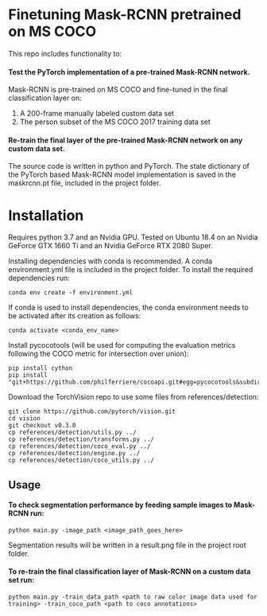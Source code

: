 # Finetuning Mask-RCNN pretrained on MS COCO 

This repo includes functionality to:

#### Test the PyTorch implementation of a pre-trained Mask-RCNN network.

Mask-RCNN is pre-trained on MS COCO and fine-tuned in the final classification layer on:

1. A 200-frame manually labeled custom data set
2. The person subset of the MS COCO 2017 training data set

#### Re-train the final layer of the pre-trained Mask-RCNN network on any custom data set.

The source code is written in python and PyTorch. The state dictionary of the PyTorch based Mask-RCNN model implementation is saved in the maskrcnn.pt file, included in the project folder.

# Installation

Requires python 3.7 and an Nvidia GPU. Tested on Ubuntu 18.4 on an Nvidia GeForce GTX 1660 Ti and an Nvidia GeForce RTX 2080 Super.

Installing dependencies with conda is recommended. A conda environment.yml file is included in the project folder. To install the required dependencies run:


```conda env create -f environment.yml```

If conda is used to install dependencies, the conda environment needs to be activated after its creation as follows:

```conda activate <conda_env_name>```

Install pycocotools (will be used for computing the evaluation metrics following the COCO metric for intersection over union):

```
pip install cython
pip install "git+https://github.com/philferriere/cocoapi.git#egg=pycocotools&subdirectory=PythonAPI"
``` 

Download the TorchVision repo to use some files from references/detection:

```
git clone https://github.com/pytorch/vision.git
cd vision
git checkout v0.3.0
cp references/detection/utils.py ../
cp references/detection/transforms.py ../
cp references/detection/coco_eval.py ../
cp references/detection/engine.py ../
cp references/detection/coco_utils.py ../
```

## Usage

#### To check segmentation performance by feeding sample images to Mask-RCNN run:

```python main.py -image_path <image_path_goes_here>```

Segmentation results will be written in a result.png file in the project root folder.

#### To re-train the final classification layer of Mask-RCNN on a custom data set run:


```python main.py -train_data_path <path to raw color image data used for training> -train_coco_path <path to coco annotations>```
